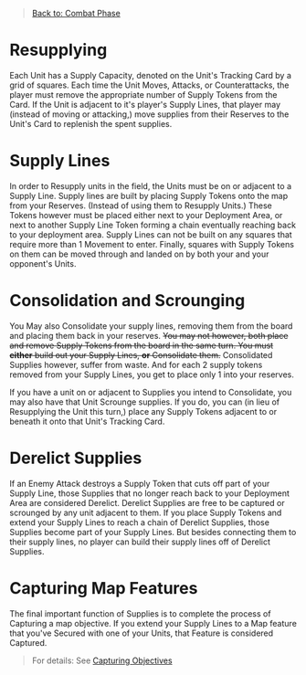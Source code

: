 > [Back to: Combat Phase](./CombatPhase.md)

# Resupplying

Each Unit has a Supply Capacity, denoted on the Unit's Tracking Card by a grid of squares.  Each time the Unit Moves, Attacks, or Counterattacks, the player must remove the appropriate number of Supply Tokens from the Card. If the Unit is adjacent to it's player's Supply Lines, that player may (instead of moving or attacking,) move supplies from their Reserves to the Unit's Card to replenish the spent supplies.

# Supply Lines

In order to Resupply units in the field, the Units must be on or adjacent to a Supply Line.  Supply lines are built by placing Supply Tokens onto the map from your Reserves.  (Instead of using them to Resupply Units.)  These Tokens however must be placed either next to your Deployment Area, or next to another Supply Line Token forming a chain eventually reaching back to your deployment area.  Supply Lines can not be built on any squares that require more than 1 Movement to enter.  Finally, squares with Supply Tokens on them can be moved through and landed on by both your and your opponent's Units.  

# Consolidation and Scrounging

You May also Consolidate your supply lines, removing them from the board and placing them back in your reserves.  ~~You may not however, both place and remove Supply Tokens from the board in the same turn.  You must **either** build out your Supply Lines, **or** Consolidate them.~~  Consolidated Supplies however, suffer from waste.  And for each 2 supply tokens removed from your Supply Lines, you get to place only 1 into your reserves. 

If you have a unit on or adjacent to Supplies you intend to Consolidate, you may also have that Unit Scrounge supplies.  If you do, you can (in lieu of Resupplying the Unit this turn,) place any Supply Tokens adjacent to or beneath it onto that Unit's Tracking Card.

# Derelict Supplies

If an Enemy Attack destroys a Supply Token that cuts off part of your Supply Line, those Supplies that no longer reach back to your Deployment Area are considered Derelict.  Derelict Supplies are free to be captured or scrounged by any unit adjacent to them.  If you place Supply Tokens and extend your Supply Lines to reach a chain of Derelict Supplies, those Supplies become part of your Supply Lines.  But besides connecting them to their supply lines, no player can build their supply lines off of Derelict Supplies.  

# Capturing Map Features

The final important function of Supplies is to complete the process of Capturing a map objective.  If you extend your Supply Lines to a Map feature that you've Secured with one of your Units, that Feature is considered Captured.  

> For details: See [Capturing Objectives](./CapturingObjectives.md)
> 
